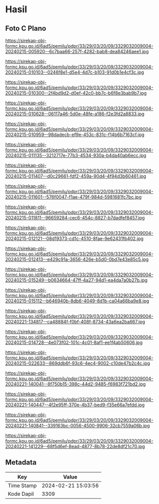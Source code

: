 # Hasil

## Foto C Plano

https://sirekap-obj-formc.kpu.go.id/6ad5/pemilu/pdpr/33/29/03/20/09/3329032009004-20240215-005920--6c7baa66-257f-4282-bab8-dea84246aee1.jpg

https://sirekap-obj-formc.kpu.go.id/6ad5/pemilu/pdpr/33/29/03/20/09/3329032009004-20240215-010103--0246f8e1-d5e4-4d7c-b103-91d0b1e4cf3c.jpg

https://sirekap-obj-formc.kpu.go.id/6ad5/pemilu/pdpr/33/29/03/20/09/3329032009004-20240215-010300--2f4bd9d2-d0ef-42c0-bb7c-b6f8e3bab9b7.jpg

https://sirekap-obj-formc.kpu.go.id/6ad5/pemilu/pdpr/33/29/03/20/09/3329032009004-20240215-010628--06117a46-5d0e-48fe-a186-f2e3fd2a8833.jpg

https://sirekap-obj-formc.kpu.go.id/6ad5/pemilu/pdpr/33/29/03/20/09/3329032009004-20240215-010959--98dadecb-ef9e-453c-831c-f14b6b7163cf.jpg

https://sirekap-obj-formc.kpu.go.id/6ad5/pemilu/pdpr/33/29/03/20/09/3329032009004-20240215-011135--3212717e-77b3-4534-930a-b4da40ab6ecc.jpg

https://sirekap-obj-formc.kpu.go.id/6ad5/pemilu/pdpr/33/29/03/20/09/3329032009004-20240215-011407--d0c29661-fdf2-459a-90d4-4f94d3b60461.jpg

https://sirekap-obj-formc.kpu.go.id/6ad5/pemilu/pdpr/33/29/03/20/09/3329032009004-20240215-011601--576f0047-f1ae-479f-984d-5981681fc7bc.jpg

https://sirekap-obj-formc.kpu.go.id/6ad5/pemilu/pdpr/33/29/03/20/09/3329032009004-20240215-011811--96659284-cec6-454c-8827-b7dadfef8457.jpg

https://sirekap-obj-formc.kpu.go.id/6ad5/pemilu/pdpr/33/29/03/20/09/3329032009004-20240215-012121--08d19373-cd1c-4510-8fae-9e62431fb402.jpg

https://sirekap-obj-formc.kpu.go.id/6ad5/pemilu/pdpr/33/29/03/20/09/3329032009004-20240215-012413--e429c91a-3656-426e-b5d0-0bd7e43e85c5.jpg

https://sirekap-obj-formc.kpu.go.id/6ad5/pemilu/pdpr/33/29/03/20/09/3329032009004-20240215-015249--b0634664-47ff-4a27-94d1-ea4da7a0b27b.jpg

https://sirekap-obj-formc.kpu.go.id/6ad5/pemilu/pdpr/33/29/03/20/09/3329032009004-20240215-015112--b646940b-8db6-4049-8d1b-ca04a66ba9e8.jpg

https://sirekap-obj-formc.kpu.go.id/6ad5/pemilu/pdpr/33/29/03/20/09/3329032009004-20240221-134817--ca48884f-f0bf-408f-8734-43a6ea2ba667.jpg

https://sirekap-obj-formc.kpu.go.id/6ad5/pemilu/pdpr/33/29/03/20/09/3329032009004-20240215-014728--4e073f02-101c-4c01-8af1-ee1f4ab50606.jpg

https://sirekap-obj-formc.kpu.go.id/6ad5/pemilu/pdpr/33/29/03/20/09/3329032009004-20240215-022633--869ddb6f-93c6-4ec4-9002-c10de47b2c4c.jpg

https://sirekap-obj-formc.kpu.go.id/6ad5/pemilu/pdpr/33/29/03/20/09/3329032009004-20240221-140041--8f750b15-398c-44d2-9485-f6983f721bd2.jpg

https://sirekap-obj-formc.kpu.go.id/6ad5/pemilu/pdpr/33/29/03/20/09/3329032009004-20240221-140447--4f2e95ff-370e-4b37-bed9-f35e66a7efdd.jpg

https://sirekap-obj-formc.kpu.go.id/6ad5/pemilu/pdpr/33/29/03/20/09/3329032009004-20240221-140841--339163bc-0056-4500-9906-32cb7559a06b.jpg

https://sirekap-obj-formc.kpu.go.id/6ad5/pemilu/pdpr/33/29/03/20/09/3329032009004-20240221-141229--68f5d6ef-8ead-4877-8b78-22de8df21c70.jpg


## Metadata

| Key        | Value               |
| ---------- | ------------------- |
| Time Stamp | 2024-02-21 15:03:56 |
| Kode Dapil | 3309                |



